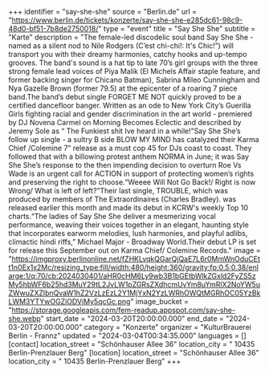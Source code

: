 +++
identifier = "say-she-she"
source = "Berlin.de"
url = "https://www.berlin.de/tickets/konzerte/say-she-she-e285dc61-98c9-48d0-bf51-7b8de2750018/"
type = "event"
title = "Say She She"
subtitle = "Karte"
description = "The female-led discodelic soul band Say She She - named as a silent nod to Nile Rodgers (C’est chi-chi!: It's Chic!”) will transport you with their dreamy harmonies, catchy hooks and up-tempo grooves. The band's sound is a hat tip to late 70’s girl groups with the three strong female lead voices of Piya Malik (El Michels Affair staple feature, and former backing singer for Chicano Batman), Sabrina Mileo Cunningham and Nya Gazelle Brown (former 79.5) at the epicenter of a roaring 7 piece band.The band’s debut single FORGET ME NOT quickly proved to be a certified dancefloor banger. Written as an ode to New York City’s Guerilla Girls fighting racial and gender discrimination in the art world - premiered by DJ Novena Carmel on Morning Becomes Eclectic and described by Jeremy Sole as “ The Funkiest shit Ive heard in a while!”Say She She’s follow up single - a sultry B side BLOW MY MIND has catalyzed their Karma Chief /Colemine 7” release as a must cop 45 for DJs coast to coast. They followed that with a billowing protest anthem NORMA in June; it was Say She She’s response to the then impending decision to overturn Roe Vs Wade is an urgent call for ACTION in support of protecting women’s rights and preserving the right to choose.“Weeee Will Not Go Back!/ Right is now Wrong/ What is left of left?”Their last single, TROUBLE, which was produced by members of The Extraordinaires (Charles Bradley). was released earlier this month and made its debut in KCRW's weekly Top 10 charts.“The ladies of Say She She deliver a mesmerizing vocal performance, weaving their voices together in an elegant, haunting style that incorporates earworm melodies, lush harmonies, and playful adlibs, climactic hindi riffs,” Michael Major - Broadway World.Their debut LP is set for release this September out on Karma Chief/ Colemine Records."
image = "https://imgproxy.berlinonline.net/fZHKLvqkQGarQjQaE7L6r0MmWnOduCEtt1n0Ex1x2Mc/resizing_type:fill/width:480/height:360/gravity:fp:0.5:0.38/enlarge:1/q:70/cb:2024030401/aHR0cHM6Ly9wb3B1bGEtbWlkZGxld2FyZS5zMy5hbWF6b25hd3MuY29tL2JvLW1pZGRsZXdhcmUvYm8uYmRlX2NoYW5uZWwuZXZlbnQvaW1hZ2VzLzEzL2Y1MjYxN2YzLWRhOWQtMGRhOC05YzBkLWM3YTYwOGZiODVjMy5qcGc.png"
image_bucket = "https://storage.googleapis.com/fem-readup.appspot.com/say-she-she.webp"
start_date = "2024-03-20T20:00:00.000"
end_date = "2024-03-20T20:00:00.000"
category = "Konzerte"
organizer = "KulturBrauerei Berlin - Frannz"
updated = "2024-03-04T00:34:35.000"
languages = []
[contact]
location_street = "Schönhauser Allee 36"
location_city = " 10435 Berlin-Prenzlauer Berg"
[location]
location_street = "Schönhauser Allee 36"
location_city = " 10435 Berlin-Prenzlauer Berg"
+++